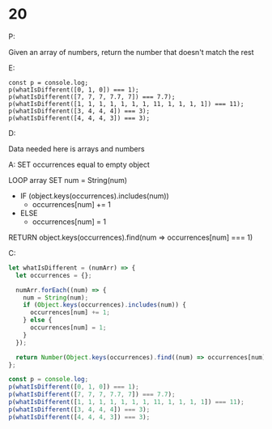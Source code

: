 # 20

P:

Given an array of numbers, return the number that doesn't match the rest

E:

```
const p = console.log;
p(whatIsDifferent([0, 1, 0]) === 1);
p(whatIsDifferent([7, 7, 7, 7.7, 7]) === 7.7);
p(whatIsDifferent([1, 1, 1, 1, 1, 1, 1, 11, 1, 1, 1, 1]) === 11);
p(whatIsDifferent([3, 4, 4, 4]) === 3);
p(whatIsDifferent([4, 4, 4, 3]) === 3);
```

D:

Data needed here is arrays and numbers

A:
SET occurrences equal to empty object

LOOP array
SET num = String(num)

- IF (object.keys(occurrences).includes(num))
  - occurrences[num] += 1
- ELSE
  - occurrences[num] = 1

RETURN object.keys(occurrences).find(num => occurrences[num] === 1)

C:

```javascript
let whatIsDifferent = (numArr) => {
  let occurrences = {};

  numArr.forEach((num) => {
    num = String(num);
    if (Object.keys(occurrences).includes(num)) {
      occurrences[num] += 1;
    } else {
      occurrences[num] = 1;
    }
  });

  return Number(Object.keys(occurrences).find((num) => occurrences[num] == 1));
};

const p = console.log;
p(whatIsDifferent([0, 1, 0]) === 1);
p(whatIsDifferent([7, 7, 7, 7.7, 7]) === 7.7);
p(whatIsDifferent([1, 1, 1, 1, 1, 1, 1, 11, 1, 1, 1, 1]) === 11);
p(whatIsDifferent([3, 4, 4, 4]) === 3);
p(whatIsDifferent([4, 4, 4, 3]) === 3);
```
